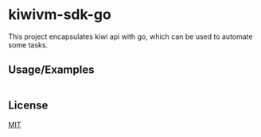 # kiwivm-sdk-go

This project encapsulates kiwi api with go, which can be used to automate some tasks.

## Usage/Examples

```go
```

## License

[MIT](https://choosealicense.com/licenses/mit/)
